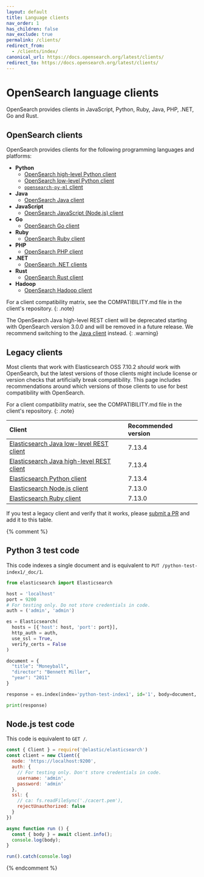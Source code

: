 ```yaml
---
layout: default
title: Language clients
nav_order: 1
has_children: false
nav_exclude: true
permalink: /clients/
redirect_from:
  - /clients/index/
canonical_url: https://docs.opensearch.org/latest/clients/
redirect_to: https://docs.opensearch.org/latest/clients/
---
```


# OpenSearch language clients

OpenSearch provides clients in JavaScript, Python, Ruby, Java, PHP, .NET, Go and Rust.

## OpenSearch clients

OpenSearch provides clients for the following programming languages and platforms: 

* **Python**
  * [OpenSearch high-level Python client]({{site.url}}{{site.baseurl}}/clients/python-high-level/)
  * [OpenSearch low-level Python client]({{site.url}}{{site.baseurl}}/clients/python-low-level/)
  * [`opensearch-py-ml` client]({{site.url}}{{site.baseurl}}/clients/opensearch-py-ml/)
* **Java**
  * [OpenSearch Java client]({{site.url}}{{site.baseurl}}/clients/java/)
* **JavaScript**
  * [OpenSearch JavaScript (Node.js) client]({{site.url}}{{site.baseurl}}/clients/javascript/index)
* **Go**
  * [OpenSearch Go client]({{site.url}}{{site.baseurl}}/clients/go/)
* **Ruby**
  * [OpenSearch Ruby client]({{site.url}}{{site.baseurl}}/clients/ruby/)
* **PHP**
  * [OpenSearch PHP client]({{site.url}}{{site.baseurl}}/clients/php/)
* **.NET**
  * [OpenSearch .NET clients]({{site.url}}{{site.baseurl}}/clients/dot-net/)
* **Rust**
  * [OpenSearch Rust client]({{site.url}}{{site.baseurl}}/clients/rust/)
* **Hadoop**
  * [OpenSearch Hadoop client](https://github.com/opensearch-project/opensearch-hadoop) 


For a client compatibility matrix, see the COMPATIBILITY.md file in the client's repository.
{: .note}

The OpenSearch Java high-level REST client will be deprecated starting with OpenSearch version 3.0.0 and will be removed in a future release. We recommend switching to the [Java client]({{site.url}}{{site.baseurl}}/clients/java/) instead.
{: .warning}

## Legacy clients

Most clients that work with Elasticsearch OSS 7.10.2 *should* work with OpenSearch, but the latest versions of those clients might include license or version checks that artificially break compatibility. This page includes recommendations around which versions of those clients to use for best compatibility with OpenSearch.

For a client compatibility matrix, see the COMPATIBILITY.md file in the client's repository.
{: .note}

Client | Recommended version
:--- | :---
[Elasticsearch Java low-level REST client](https://search.maven.org/artifact/org.elasticsearch.client/elasticsearch-rest-client/7.13.4/jar) | 7.13.4
[Elasticsearch Java high-level REST client](https://search.maven.org/artifact/org.elasticsearch.client/elasticsearch-rest-high-level-client/7.13.4/jar) | 7.13.4
[Elasticsearch Python client](https://pypi.org/project/elasticsearch/7.13.4/) | 7.13.4
[Elasticsearch Node.js client](https://www.npmjs.com/package/@elastic/elasticsearch/v/7.13.0) | 7.13.0
[Elasticsearch Ruby client](https://rubygems.org/gems/elasticsearch/versions/7.13.0) | 7.13.0

If you test a legacy client and verify that it works, please [submit a PR](https://github.com/opensearch-project/documentation-website/pulls) and add it to this table.


{% comment %}
## Python 3 test code

This code indexes a single document and is equivalent to `PUT /python-test-index1/_doc/1`.

```python
from elasticsearch import Elasticsearch

host = 'localhost'
port = 9200
# For testing only. Do not store credentials in code.
auth = ('admin', 'admin')

es = Elasticsearch(
  hosts = [{'host': host, 'port': port}],
  http_auth = auth,
  use_ssl = True,
  verify_certs = False
)

document = {
  "title": "Moneyball",
  "director": "Bennett Miller",
  "year": "2011"
}

response = es.index(index='python-test-index1', id='1', body=document, refresh=True)

print(response)
```


## Node.js test code

This code is equivalent to `GET /`.

```js
const { Client } = require('@elastic/elasticsearch')
const client = new Client({
  node: 'https://localhost:9200',
  auth: {
    // For testing only. Don't store credentials in code.
    username: 'admin',
    password: 'admin'
  },
  ssl: {
    // ca: fs.readFileSync('./cacert.pem'),
    rejectUnauthorized: false
  }
})

async function run () {
  const { body } = await client.info();
  console.log(body);
}

run().catch(console.log)
```
{% endcomment %}
